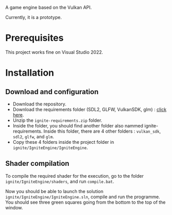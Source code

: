 A game engine based on the Vulkan API.

Currently, it is a prototype.

# Prerequisites
This project works fine on Visual Studio 2022.

# Installation
## Download and configuration
- Download the repository.
- Download the requirements folder (SDL2, GLFW, VulkanSDK, glm) : [click here](https://drive.google.com/file/d/1G_dTxdZMHsAh9MIEBODRKlwur1_edhG3/view?usp=share_link).
- Unzip the `ignite-requirements.zip` folder.
- Inside the folder, you should find another folder also nammed ignite-requirements. Inside this folder, there are 4 other folders : `vulkan_sdk`, `sdl2`, `glfw`, and `glm`.
- Copy these 4 folders inside the project folder in `ignite/IgniteEngine/IgniteEngine`.

## Shader compilation
To compile the required shader for the execution, go to the folder `ignite/IgniteEngine/shaders`, and run `compile.bat`.

Now you should be able to launch the solution `ignite/IgniteEngine/IgniteEngine.sln`, compile and run the programme. You should see three green squares going from the bottom to the top of the window.
